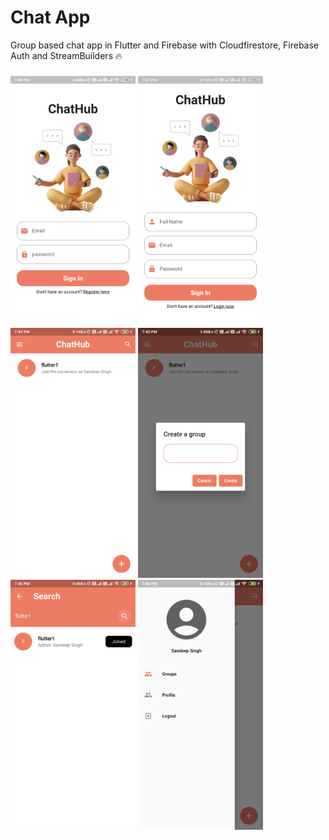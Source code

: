 # Chat App
Group based chat app in Flutter and Firebase with Cloudfirestore, Firebase Auth and StreamBuilders 🔥
###
<img src = "https://github.com/Sandeep-coder-app/Chat-App/blob/main/screenshot/c1.jpg" width = 200/> <img src = "https://github.com/Sandeep-coder-app/Chat-App/blob/main/screenshot/c2.jpg" width = 200/> <img src="https://github.com/Sandeep-coder-app/Chat-App/blob/main/screenshot/c3.jpg" width = 200/>
<img src ="https://github.com/Sandeep-coder-app/Chat-App/blob/main/screenshot/c4.jpg" width = 200/> <img src = "https://github.com/Sandeep-coder-app/Chat-App/blob/main/screenshot/c5.jpg" width = 200 /> <img src = "https://github.com/Sandeep-coder-app/Chat-App/blob/main/screenshot/c7.jpg" width = 200 />

